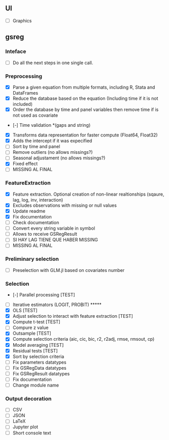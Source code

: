 ## UI
 - [ ] Graphics

## gsreg

### Inteface
 - [ ] Do all the next steps in one single call.

### Preprocessing
 - [X] Parse a given equation from multiple formats, including R, Stata and DataFrames
 - [X] Reduce the database based on the equation (Including time if it is not included)
 - [X] Order the database by time and panel variables then remove time if is not used as covariate
 - [-] Time validation *(gaps and string)
 - [X] Transforms data representation for faster compute (Float64, Float32)
 - [X] Adds the intercept if it was expecified
 - [ ] Sort by time and panel
 - [ ] Remove outliers (no allows missings?)
 - [ ] Seasonal adjustament (no allows missings?)
 - [X] Fixed effect
 - [ ] MISSING AL FINAL

### FeatureExtraction
 - [X] Feature extraction. Optional creation of non-linear realtionships (sqaure, lag, log, inv, interaction)
 - [X] Excludes observations with missing or null values
 - [X] Update readme
 - [X] Fix documentation
 - [ ] Check documentation
 - [ ] Convert every string variable in symbol
 - [ ] Allows to receive GSRegResult
 - [ ] SI HAY LAG TIENE QUE HABER MISSING
 - [ ] MISSING AL FINAL

### Preliminary selection
- [ ] Preselection with GLM.jl based on covariates number
 
### Selection
- [-] Parallel processing [TEST]
- [ ] Iterative estimators (LOGIT, PROBIT) *****
- [X] OLS [TEST]
- [X] Adjust selection to interact with feature extraction [TEST]
- [X] Compute t-test [TEST]
- [ ] Compure z value
- [X] Outsample [TEST]
- [X] Compute selection criteria (aic, cic, bic, r2, r2adj, rmse, rmsout, cp)
- [X] Model averaging [TEST]
- [X] Residual tests [TEST]
- [X] Sort by selection criteria
- [ ] Fix parameters datatypes
- [ ] Fix GSRegData datatypes
- [ ] Fix GSRegResult datatypes
- [ ] Fix documentation
- [ ] Change module name

### Output decoration
- [ ] CSV
- [ ] JSON
- [ ] LaTeX
- [ ] Jupyter plot
- [ ] Short console text
